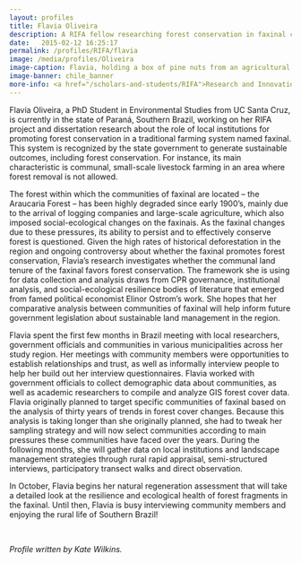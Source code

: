 ```yaml
---
layout: profiles
title: Flavia Oliveira
description: A RIFA fellow researching forest conservation in faxinal communities
date:   2015-02-12 16:25:17
permalink: /profiles/RIFA/flavia
image: /media/profiles/Oliveira
image-caption: Flavia, holding a box of pine nuts from an agricultural fair in Brazil.
image-banner: chile_banner
more-info: <a href="/scholars-and-students/RIFA">Research and Innovation Fellowship for Agriculture (RIFA)</a><br><a href="http://iad.ucdavis.edu/">International Agricultural Development Graduate Group</a>
---
```

Flavia Oliveira, a PhD Student in Environmental Studies from UC Santa Cruz, is currently in the state of Paraná, Southern Brazil, working on her RIFA project and dissertation research about the role of local institutions for promoting forest conservation in a traditional farming system named faxinal. This system is recognized by the state government to generate sustainable outcomes, including forest conservation. For instance, its main characteristic is communal, small-scale livestock farming in an area where forest removal is not allowed. <br>

The forest within which the communities of faxinal are located – the Araucaria Forest – has been highly degraded since early 1900’s, mainly due to the arrival of logging companies and large-scale agriculture, which also imposed social-ecological changes on the faxinais. As the faxinal changes due to these pressures, its ability to persist and to effectively conserve forest is questioned. Given the high rates of historical deforestation in the region and ongoing controversy about whether the faxinal promotes forest conservation, Flavia’s research investigates whether the communal land tenure of the faxinal favors forest conservation. The framework she is using for data collection and analysis draws from CPR governance, institutional analysis, and social-ecological resilience bodies of literature that emerged from famed political economist Elinor Ostrom’s work. She hopes that her comparative analysis between communities of faxinal will help inform future government legislation about sustainable land management in the region. <br>

Flavia spent the first few months in Brazil meeting with local researchers, government officials and communities in various municipalities across her study region. Her meetings with community members were opportunities to establish relationships and trust, as well as informally interview people to help her build out her interview questionnaires. Flavia worked with government officials to collect demographic data about communities, as well as academic researchers to compile and analyze GIS forest cover data. Flavia originally planned to target specific communities of faxinal based on the analysis of thirty years of trends in forest cover changes. Because this analysis is taking longer than she originally planned, she had to tweak her sampling strategy and will now select communities according to main pressures these communities have faced over the years. During the following months, she will gather data on local institutions and landscape management strategies through rural rapid appraisal, semi-structured interviews, participatory transect walks and direct observation. <br>

In October, Flavia begins her natural regeneration assessment that will take a detailed look at the resilience and ecological health of forest fragments in the faxinal. Until then, Flavia is busy interviewing community members and enjoying the rural life of Southern Brazil! <br>

<br>

<p><i>Profile written by Kate Wilkins.</i></p>
